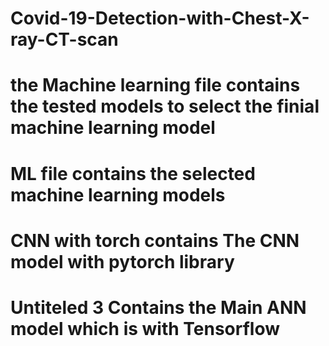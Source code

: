 # Covid-19-Detection-with-Chest-X-ray-CT-scan
# the Machine learning file contains the tested models to select the finial machine learning model
# ML file contains the selected machine learning models
# CNN with torch contains The CNN model with pytorch library
# Untiteled 3 Contains the Main ANN model which is with Tensorflow
